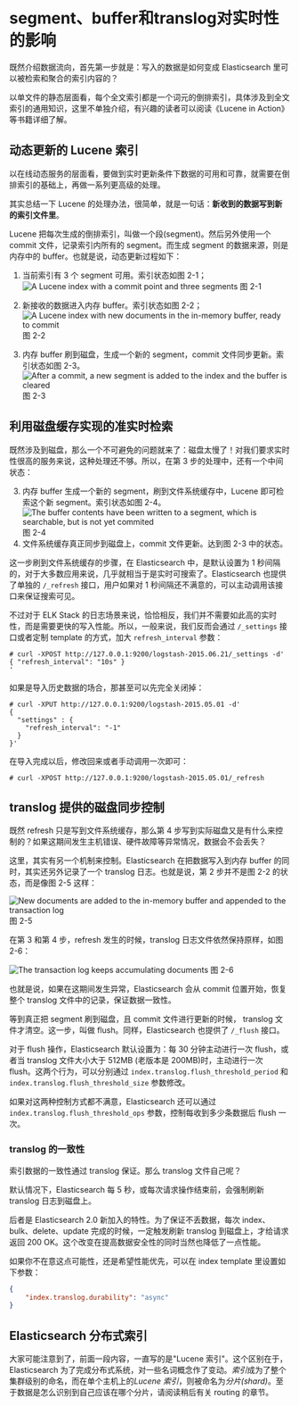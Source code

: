 # segment、buffer和translog对实时性的影响

既然介绍数据流向，首先第一步就是：写入的数据是如何变成 Elasticsearch 里可以被检索和聚合的索引内容的？

以单文件的静态层面看，每个全文索引都是一个词元的倒排索引，具体涉及到全文索引的通用知识，这里不单独介绍，有兴趣的读者可以阅读《Lucene in Action》等书籍详细了解。

## 动态更新的 Lucene 索引

以在线动态服务的层面看，要做到实时更新条件下数据的可用和可靠，就需要在倒排索引的基础上，再做一系列更高级的处理。

其实总结一下 Lucene 的处理办法，很简单，就是一句话：**新收到的数据写到新的索引文件里**。

Lucene 把每次生成的倒排索引，叫做一个段(segment)。然后另外使用一个 commit 文件，记录索引内所有的 segment。而生成 segment 的数据来源，则是内存中的 buffer。也就是说，动态更新过程如下：

1. 当前索引有 3 个 segment 可用。索引状态如图 2-1；
![A Lucene index with a commit point and three segments](https://www.elastic.co/guide/en/elasticsearch/guide/current/images/elas_1101.png)
图 2-1

2. 新接收的数据进入内存 buffer。索引状态如图 2-2；
![A Lucene index with new documents in the in-memory buffer, ready to commit](https://www.elastic.co/guide/en/elasticsearch/guide/current/images/elas_1102.png)
图 2-2

3. 内存 buffer 刷到磁盘，生成一个新的 segment，commit 文件同步更新。索引状态如图 2-3。
![After a commit, a new segment is added to the index and the buffer is cleared](https://www.elastic.co/guide/en/elasticsearch/guide/current/images/elas_1103.png)
图 2-3

## 利用磁盘缓存实现的准实时检索

既然涉及到磁盘，那么一个不可避免的问题就来了：磁盘太慢了！对我们要求实时性很高的服务来说，这种处理还不够。所以，在第 3 步的处理中，还有一个中间状态：

3. 内存 buffer 生成一个新的 segment，刷到文件系统缓存中，Lucene 即可检索这个新 segment。索引状态如图 2-4。
![The buffer contents have been written to a segment, which is searchable, but is not yet commited](https://www.elastic.co/guide/en/elasticsearch/guide/current/images/elas_1105.png)
图 2-4
4. 文件系统缓存真正同步到磁盘上，commit 文件更新。达到图 2-3 中的状态。

这一步刷到文件系统缓存的步骤，在 Elasticsearch 中，是默认设置为 1 秒间隔的，对于大多数应用来说，几乎就相当于是实时可搜索了。Elasticsearch 也提供了单独的 `/_refresh` 接口，用户如果对 1 秒间隔还不满意的，可以主动调用该接口来保证搜索可见。

不过对于 ELK Stack 的日志场景来说，恰恰相反，我们并不需要如此高的实时性，而是需要更快的写入性能。所以，一般来说，我们反而会通过 `/_settings` 接口或者定制 template 的方式，加大 `refresh_interval` 参数：

```
# curl -XPOST http://127.0.0.1:9200/logstash-2015.06.21/_settings -d'
{ "refresh_interval": "10s" }
'
```

如果是导入历史数据的场合，那甚至可以先完全关闭掉：

```
# curl -XPUT http://127.0.0.1:9200/logstash-2015.05.01 -d'
{
  "settings" : {
    "refresh_interval": "-1"
  }
}'
```

在导入完成以后，修改回来或者手动调用一次即可：

```
# curl -XPOST http://127.0.0.1:9200/logstash-2015.05.01/_refresh
```

## translog 提供的磁盘同步控制

既然 refresh 只是写到文件系统缓存，那么第 4 步写到实际磁盘又是有什么来控制的？如果这期间发生主机错误、硬件故障等异常情况，数据会不会丢失？

这里，其实有另一个机制来控制。Elasticsearch 在把数据写入到内存 buffer 的同时，其实还另外记录了一个 translog 日志。也就是说，第 2 步并不是图 2-2 的状态，而是像图 2-5 这样：

![New documents are added to the in-memory buffer and appended to the transaction log](https://www.elastic.co/guide/en/elasticsearch/guide/current/images/elas_1106.png)
图 2-5

在第 3 和第 4 步，refresh 发生的时候，translog 日志文件依然保持原样，如图 2-6：

![The transaction log keeps accumulating documents](https://www.elastic.co/guide/en/elasticsearch/guide/current/images/elas_1108.png)
图 2-6

也就是说，如果在这期间发生异常，Elasticsearch 会从 commit 位置开始，恢复整个 translog 文件中的记录，保证数据一致性。

等到真正把 segment 刷到磁盘，且 commit 文件进行更新的时候， translog 文件才清空。这一步，叫做 flush。同样，Elasticsearch 也提供了 `/_flush` 接口。

对于 flush 操作，Elasticsearch 默认设置为：每 30 分钟主动进行一次 flush，或者当 translog 文件大小大于 512MB (老版本是 200MB)时，主动进行一次 flush。这两个行为，可以分别通过 `index.translog.flush_threshold_period` 和 `index.translog.flush_threshold_size` 参数修改。

如果对这两种控制方式都不满意，Elasticsearch 还可以通过 `index.translog.flush_threshold_ops` 参数，控制每收到多少条数据后 flush 一次。

### translog 的一致性

索引数据的一致性通过 translog 保证。那么 translog 文件自己呢？

默认情况下，Elasticsearch 每 5 秒，或每次请求操作结束前，会强制刷新 translog 日志到磁盘上。

后者是 Elasticsearch 2.0 新加入的特性。为了保证不丢数据，每次 index、bulk、delete、update 完成的时候，一定触发刷新 translog 到磁盘上，才给请求返回 200 OK。这个改变在提高数据安全性的同时当然也降低了一点性能。

如果你不在意这点可能性，还是希望性能优先，可以在 index template 里设置如下参数：

```json
{
    "index.translog.durability": "async"
}
```

## Elasticsearch 分布式索引

大家可能注意到了，前面一段内容，一直写的是"Lucene 索引"。这个区别在于，Elasticsearch 为了完成分布式系统，对一些名词概念作了变动。*索引*成为了整个集群级别的命名，而在单个主机上的*Lucene 索引*，则被命名为*分片(shard)*。至于数据是怎么识别到自己应该在哪个分片，请阅读稍后有关 routing 的章节。

